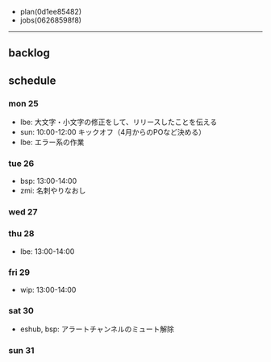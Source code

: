 
- plan(0d1ee85482)
- jobs(06268598f8)
---

## backlog

## schedule
### mon 25
- lbe: 大文字・小文字の修正をして、リリースしたことを伝える
- sun: 10:00-12:00 キックオフ（4月からのPOなど決める）
- lbe: エラー系の作業
### tue 26
- bsp: 13:00-14:00
- zmi: 名刺やりなおし

### wed 27
### thu 28
- lbe: 13:00-14:00
### fri 29
- wip: 13:00-14:00
### sat 30
- eshub, bsp: アラートチャンネルのミュート解除
### sun 31




